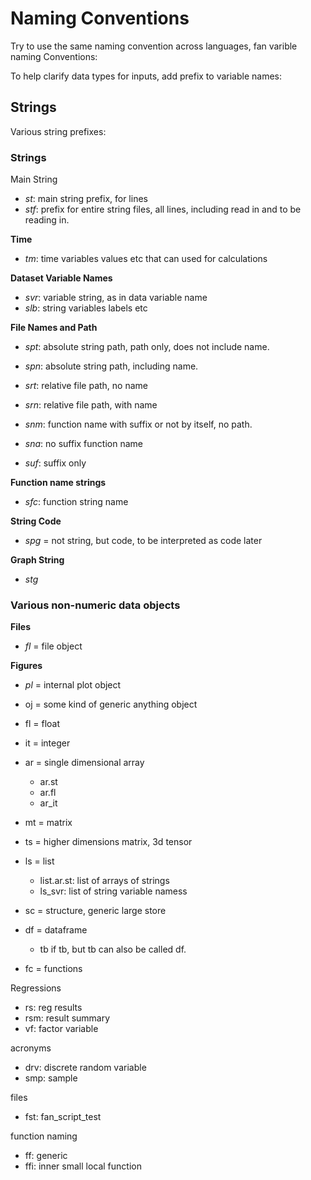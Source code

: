 # Naming Conventions

Try to use the same naming convention across languages, fan varible naming Conventions:

To help clarify data types for inputs, add prefix to variable names:

## Strings

Various string prefixes:

### Strings

Main String

- *st*: main string prefix, for lines
- *stf*: prefix for entire string files, all lines, including read in and to be reading in.

**Time**

- *tm*: time variables values etc that can used for calculations

**Dataset Variable Names**

- *svr*: variable string, as in data variable name
- *slb*: string variables labels etc

**File Names and Path**

- *spt*: absolute string path, path only, does not include name.
- *spn*: absolute string path, including name.

- *srt*: relative file path, no name
- *srn*: relative file path, with name

- *snm*: function name with suffix or not by itself, no path.
- *sna*: no suffix function name

- *suf*: suffix only

**Function name strings**

- *sfc*: function string name

**String Code**

- *spg* = not string, but code, to be interpreted as code later

**Graph String**

- *stg*

### Various non-numeric data objects

**Files**

- *fl* = file object

**Figures**

- *pl* = internal plot object

- oj = some kind of generic anything object
- fl = float
- it = integer
- ar = single dimensional array
  + ar.st
  + ar.fl
  + ar_it
- mt = matrix
- ts = higher dimensions matrix, 3d tensor
- ls = list
  + list.ar.st: list of arrays of strings
  + ls_svr: list of string variable namess
- sc = structure, generic large store
- df = dataframe
  + tb if tb, but tb can also be called df.
- fc = functions

Regressions

- rs: reg results
- rsm: result summary
- vf: factor variable

acronyms

- drv: discrete random variable
- smp: sample

files

- fst: fan_script_test

function naming

- ff: generic
- ffi: inner small local function
